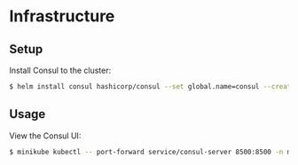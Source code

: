 # Infrastructure

## Setup

Install Consul to the cluster:

```bash
$ helm install consul hashicorp/consul --set global.name=consul --create-namespace --namespace macrostack --values charts/consul.yaml
```

## Usage

View the Consul UI:

```bash
$ minikube kubectl -- port-forward service/consul-server 8500:8500 -n macrostack
```
